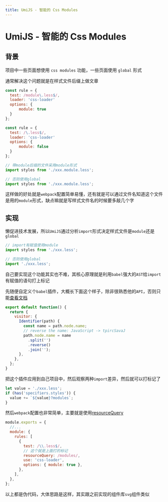 ```yaml
---
title: UmiJS - 智能的 Css Modules
---
```


# UmiJS - 智能的 Css Modules

## 背景

项目中一些页面想使用 `css modules` 功能，一些页面使用 `global` 形式

通常解决这个问题就是在样式文件后缀上做文章

```js
const rule = {
  test: /module\.less$/,
  loader: 'css-loader'
  options: {
      module: true
  }
};

const rule = {
  test: /\.less$/,
  loader: 'css-loader'
  options: {
      module: false
  }
};
```

```js
// 带module后缀的文件采用module形式
import styles from './xxx.module.less';

// 否则使用global
import styles from './xxx.module.less';
```

这样做的好处就是`webpack`配置简单易懂，还有就是可以通过文件名知道这个文件是用的`module`形式，缺点嘛就是写样式文件名的时候要多敲几个字

## 实现

懒促进技术发展，所以`UmiJS`通过分析`import`形式决定样式文件是`module`还是`global`

```js
// import有赋值使用module
import styles from './xxx.less';

// 否则使用global
import './xxx.less';
```

自己要实现这个功能其实也不难，其核心原理就是利用`babel`强大的`AST`给`import`有赋值的语句打上标记

先随便自定义个`babel`插件，大概长下面这个样子，除非很熟悉他的`API`，否则只能[查看文档](https://github.com/jamiebuilds/babel-handbook/blob/master/translations/zh-Hans/plugin-handbook.md)

```js
export default function() {
  return {
    visitor: {
      Identifier(path) {
        const name = path.node.name;
        // reverse the name: JavaScript -> tpircSavaJ
        path.node.name = name
          .split('')
          .reverse()
          .join('');
      },
    },
  };
}
```

把这个插件应用到自己项目中，然后观察两种`import`差异，然后就可以打标记了

```js
let value = './xxx.less';
if (has('specifiers.styles')) {
  value += `${value}?modules`;
}
```

然后`webpack`配置也非常简单，主要就是使用[resourceQuery](https://webpack.js.org/configuration/module/#ruleresourcequery)

```js
module.exports = {
  //...
  module: {
    rules: [
      {
        test: /\\.less$/,
        // 这个就是上面打的标记
        resourceQuery: /modules/,
        use: 'css-loader',
        options: { module: true },
      },
    ],
  },
};
```

以上都是伪代码，大体思路是这样，其实跟之前实现的组件库`svg`组件类似
